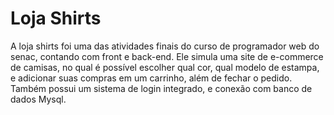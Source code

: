 # Loja Shirts

A loja shirts foi uma das atividades finais do curso de
programador web do senac, contando com front e back-end. 
Ele simula uma site de e-commerce de camisas, no qual é possível escolher
qual cor, qual modelo de estampa, e adicionar suas compras em um carrinho, além de
fechar o pedido. Também possui um sistema de login integrado, e conexão com banco de dados Mysql. 
